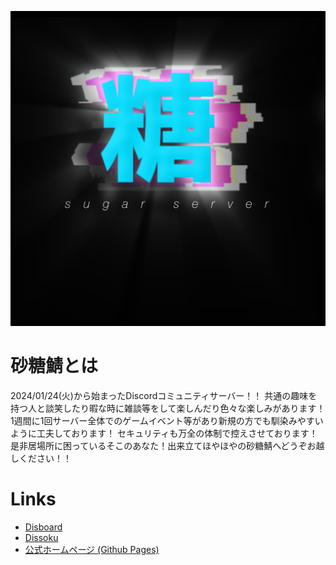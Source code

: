 
![Server Icon](./img/server-icon.png)

# 砂糖鯖とは
2024/01/24(火)から始まったDiscordコミュニティサーバー！！
共通の趣味を持つ人と談笑したり暇な時に雑談等をして楽しんだり色々な楽しみがあります！
1週間に1回サーバー全体でのゲームイベント等があり新規の方でも馴染みやすいように工夫しております！
セキュリティも万全の体制で控えさせております！
是非居場所に困っているそこのあなた！出来立てほやほやの砂糖鯖へどうぞお越しください！！

# Links
* [Disboard](https://disboard.org/ja/server/1196218959867949198)
* [Dissoku](https://dissoku.net/ja/server/1196218959867949198)
* [公式ホームページ (Github Pages)](https://satou-server.github.io/)
